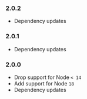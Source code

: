 ### 2.0.2

- Dependency updates

### 2.0.1

- Dependency updates

### 2.0.0

- Drop support for Node `< 14`
- Add support for Node `18`
- Dependency updates